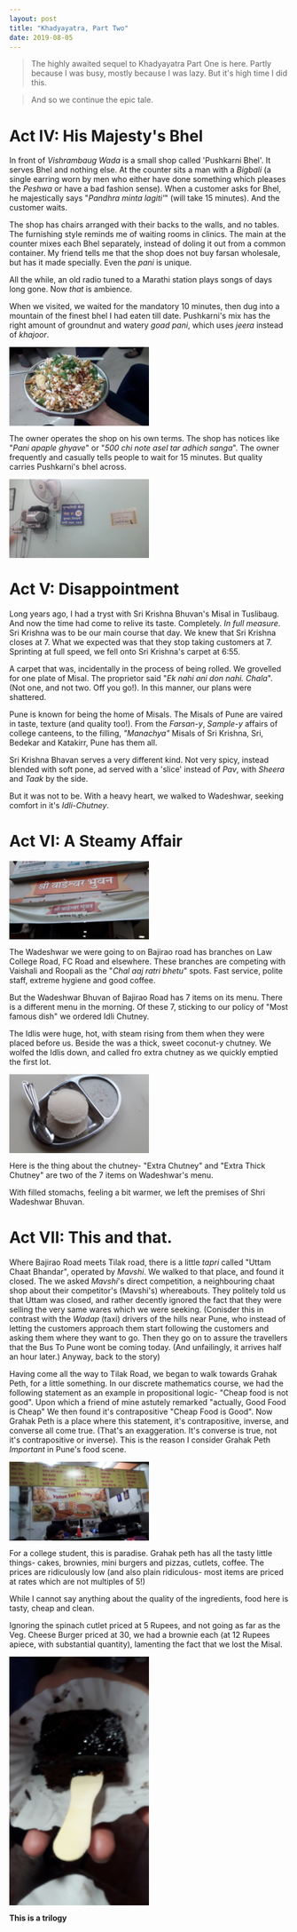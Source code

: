 ```yaml
---
layout: post
title: "Khadyayatra, Part Two"
date: 2019-08-05
---
```


> The highly awaited sequel to Khadyayatra Part One is here. Partly because I was busy, mostly because I was lazy. But it's high time I did this.

> And so we continue the epic tale.

# Act IV: His Majesty's Bhel

In front of *Vishrambaug Wada* is a small shop called 'Pushkarni Bhel'. It serves Bhel and nothing else. At the counter sits a man with a *Bigbali* (a single earring worn by men who either have done something which pleases the *Peshwa* or have a bad fashion sense). When a customer asks for Bhel, he majestically says "*Pandhra minta lagiti'*" (will take 15 minutes). And the customer waits.

The shop has chairs arranged with their backs to the walls, and no tables. The furnishing style reminds me of waiting rooms in clinics. The main at the counter mixes each Bhel separately, instead of doling it out from a common container. My friend tells me that the shop does not buy farsan wholesale, but has it made specially. Even the *pani* is unique.

All the while, an old radio tuned to a Marathi station plays songs of days long gone. Now *that* is ambience.

When we visited, we waited for the mandatory 10 minutes, then dug into a mountain of the finest bhel I had eaten till date. Pushkarni's mix has the right amount of groundnut and watery *goad pani*, which uses *jeera* instead of *khajoor*.

<img src="/images/bhel.jpg" width="50%" alt="Pushkarni yanchi Bhel" align="center">

The owner operates the shop on his own terms. The shop has notices like "*Pani apaple ghyave*" or "*500 chi note asel tar adhich sanga*". The owner frequently and casually tells people to wait for 15 minutes. But quality carries Pushkarni's bhel across.

<img src = "/images/pushkarnipuneri.jpg" width="50%" alt="Puneri Pati" align = "center">

# Act V: Disappointment

Long years ago, I had a tryst with Sri Krishna Bhuvan's Misal in Tuslibaug. And now the time had come to relive its taste. Completely. *In full measure*. Sri Krishna was to be our main course that day. We knew that Sri Krishna closes at 7. What we expected was that they stop taking customers at 7. Sprinting at full speed, we fell onto Sri Krishna's carpet at 6:55. 

A carpet that was, incidentally in the process of being rolled. We grovelled for one plate of Misal. The proprietor said "*Ek nahi ani don nahi. Chala*". (Not one, and not two. Off you go!). In this manner, our plans were shattered.

Pune is known for being the home of Misals. The Misals of Pune are vaired in taste, texture (and quality too!). From the *Farsan-y*, *Sample-y* affairs of college canteens, to the filling, *"Manachya"* Misals of Sri Krishna, Sri, Bedekar and Katakirr, Pune has them all.

Sri Krishna Bhavan serves a very different kind. Not very spicy, instead blended with soft pone, ad served with a 'slice' instead of *Pav*, with *Sheera* and *Taak* by the side.

But it was not to be. With a heavy heart, we walked to Wadeshwar, seeking comfort in it's *Idli-Chutney*.

# Act VI: A Steamy Affair

<img src="/images/wadeshwar.jpg"  width="50%" alt="Wadeshwar"  align="center">

The Wadeshwar we were going to on Bajirao road has branches on Law College Road, FC Road and elsewhere. These branches are competing with Vaishali and Roopali as the "*Chal aaj ratri bhetu*" spots. Fast service, polite staff, extreme hygiene and good coffee.

But the Wadeshwar Bhuvan of Bajirao Road has 7 items on its menu. There is a different menu  in the morning. Of these 7, sticking to our policy of "Most famous dish" we ordered Idli Chutney.

The Idlis were huge, hot, with steam rising from them when they were placed before us. Beside the was a thick, sweet coconut-y chutney. We wolfed the Idlis down, and called fro extra chutney as we quickly emptied the first lot.

<img src="/images/idli.jpg" width="50%" alt="Huge Steam Idlis" align="center">

Here is the thing about the chutney- "Extra Chutney" and "Extra Thick Chutney" are two of the 7 items on Wadeshwar's menu.

With filled stomachs, feeling a bit warmer, we left the premises of Shri Wadeshwar Bhuvan.

# Act VII: This and that.

Where Bajirao Road meets Tilak road, there is a little *tapri* called "Uttam Chaat Bhandar", operated by *Mavshi*. We walked to that place, and found it closed. The we asked *Mavshi*'s direct competition, a neighbouring chaat shop about their competitor's (Mavshi's) whereabouts. They politely told us that Uttam was closed, and rather decently ignored the fact that they were selling the very same wares which we were seeking. (Conisder this in contrast with the *Wadap* (taxi) drivers of the hills near Pune, who instead of letting the customers approach them start following the customers and asking them where they want to go. Then they go on to assure the travellers that the Bus To Pune wont be coming today. (And unfailingly, it arrives half an hour later.) Anyway, back to the story)

Having come all the way to Tilak Road, we began to walk towards Grahak Peth, for a little something. In our discrete mathematics course, we had the following statement as an example in propositional logic- "Cheap food is not good". Upon which a friend of mine astutely remarked "actually, Good Food is Cheap" We then found it's contrapositive "Cheap Food is Good". Now Grahak Peth is a place where this statement, it's contrapositive, inverse, and converse all come true. (That's an exaggeration. It's converse is true, not it's contrapositive or inverse). This is the reason I consider Grahak Peth *Important* in Pune's food scene.

<img src="/images/prices.jpg" width="50%" alt="Cheap Food is Good" align="center">

For a college student, this is paradise. Grahak peth has all the tasty little things- cakes, brownies, mini burgers and pizzas, cutlets, coffee. The prices are ridiculously low (and also plain ridiculous- most items are priced at rates which are not multiples of 5!) 

While I cannot say anything about the quality of the ingredients, food here is tasty, cheap and clean.

Ignoring the spinach cutlet priced at 5 Rupees, and not going as far as the Veg. Cheese Burger priced at 30, we had a brownie each (at 12 Rupees apiece, with substantial quantity), lamenting the fact that we lost the Misal.

<img src="/images/brownie.jpg" width="50%" align="center" alt="Brownie">

**This is a trilogy**
